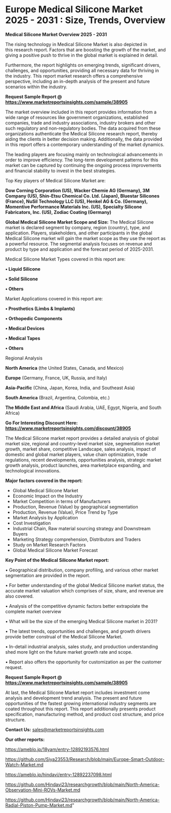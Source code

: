 # Europe Medical Silicone Market 2025 - 2031 : Size, Trends, Overview

<Strong> Medical Silicone Market Overview 2025 - 2031</strong>

The rising technology in Medical Silicone Market is also depicted in this research report. Factors that are boosting the growth of the market, and giving a positive push to thrive in the global market is explained in detail.

Furthermore, the report highlights on emerging trends, significant drivers, challenges, and opportunities, providing all necessary data for thriving in the industry. This report market research offers a comprehensive perspective, including an in-depth analysis of the present and future scenarios within the industry.

<strong>Request Sample Report @ <a href=https://www.marketreportsinsights.com/sample/38905>https://www.marketreportsinsights.com/sample/38905</a></strong>

The market overview included in this report provides information from a wide range of resources like government organizations, established companies, trade and industry associations, industry brokers and other such regulatory and non-regulatory bodies. The data acquired from these organizations authenticate the Medical Silicone research report, thereby aiding the clients in better decision making. Additionally, the data provided in this report offers a contemporary understanding of the market dynamics.

The leading players are focusing mainly on technological advancements in order to improve efficiency. The long-term development patterns for this market can be captured by continuing the ongoing process improvements and financial stability to invest in the best strategies.

Top Key players of Medical Silicone Market are:

<strong>Dow Corning Corporation (US), Wacker Chemie AG (Germany), 3M Company (US), Shin-Etsu Chemical Co. Ltd. (Japan), Bluestar Silicones (France), NuSil Technology LLC (US), Henkel AG & Co. (Germany), Momentive Performance Materials Inc. (US), Specialty Silicone Fabricators, Inc. (US), Zodiac Coating (Germany)</strong>

<strong><b>Global Medical Silicone Market Scope and Size:</b></strong>
The Medical Silicone market is declared segment by company, region (country), type, and application. Players, stakeholders, and other participants in the global Medical Silicone market will gain the market scope as they use the report as a powerful resource. The segmental analysis focuses on revenue and product by type and application and the forecast period of 2025-2031.

Medical Silicone Market Types covered in this report are:

<strong>•  Liquid Silicone

•  Solid Silicone

•  Others</strong>

Market Applications covered in this report are:

<strong>•  Prosthetics (Limbs & Implants)

•  Orthopedic Components

•  Medical Devices

•  Medical Tapes

•  Others</strong> 

Regional Analysis

<strong>North America</strong> (the United States, Canada, and Mexico)

<strong>Europe</strong> (Germany, France, UK, Russia, and Italy)

<strong>Asia-Pacific</strong> (China, Japan, Korea, India, and Southeast Asia)

<strong>South America</strong> (Brazil, Argentina, Colombia, etc.)

<strong>The Middle East and Africa</strong> (Saudi Arabia, UAE, Egypt, Nigeria, and South Africa)

<strong>Go For Interesting Discount Here: <a href=https://www.marketreportsinsights.com/discount/38905>https://www.marketreportsinsights.com/discount/38905</a></strong>

The Medical Silicone market report provides a detailed analysis of global market size, regional and country-level market size, segmentation market growth, market share, competitive Landscape, sales analysis, impact of domestic and global market players, value chain optimization, trade regulations, recent developments, opportunities analysis, strategic market growth analysis, product launches, area marketplace expanding, and technological innovations.

<strong><b>Major factors covered in the report:</b></strong>
<ul>
  <li>Global Medical Silicone Market </li>
  <li>Economic Impact on the Industry</li>
  <li>Market Competition in terms of Manufacturers</li>
  <li>Production, Revenue (Value) by geographical segmentation</li>
  <li>Production, Revenue (Value), Price Trend by Type</li>
  <li>Market Analysis by Application</li>
  <li>Cost Investigation</li>
  <li>Industrial Chain, Raw material sourcing strategy and Downstream Buyers</li>
  <li>Marketing Strategy comprehension, Distributors and Traders</li>
  <li>Study on Market Research Factors</li>
  <li>Global Medical Silicone Market Forecast</li>
</ul>

<strong><b>Key Point of the Medical Silicone Market report:</b></strong>

• Geographical distribution, company profiling, and various other market segmentation are provided in the report.

• For better understanding of the global Medical Silicone market status, the accurate market valuation which comprises of size, share, and revenue are also covered.

• Analysis of the competitive dynamic factors better extrapolate the complete market overview

• What will be the size of the emerging Medical Silicone market in 2031?

• The latest trends, opportunities and challenges, and growth drivers provide better construal of the Medical Silicone Market.

• In-detail industrial analysis, sales study, and production understanding shed more light on the future market growth rate and scope.

• Report also offers the opportunity for customization as per the customer request.

<strong>Request Sample Report @ <a href=https://www.marketreportsinsights.com/sample/38905>https://www.marketreportsinsights.com/sample/38905</a></strong>

At last, the Medical Silicone Market report includes investment come analysis and development trend analysis. The present and future opportunities of the fastest growing international industry segments are coated throughout this report. This report additionally presents product specification, manufacturing method, and product cost structure, and price structure.

<strong>Contact Us:</strong>
sales@marketreportsinsights.com

<strong>Our other reports:</strong>

<a href=https://ameblo.jp/18yam/entry-12892193576.html>https://ameblo.jp/18yam/entry-12892193576.html</a>

<a href=https://github.com/Siya23553/Research/blob/main/Europe-Smart-Outdoor-Watch-Market.md>https://github.com/Siya23553/Research/blob/main/Europe-Smart-Outdoor-Watch-Market.md</a>

<a href=https://ameblo.jp/hindavi/entry-12892237098.html>https://ameblo.jp/hindavi/entry-12892237098.html</a>

<a href=https://github.com/Hindavi23/researchgrowth/blob/main/North-America-Observation-Mini-ROVs-Market.md>https://github.com/Hindavi23/researchgrowth/blob/main/North-America-Observation-Mini-ROVs-Market.md</a>

<a href=https://github.com/Hindavi23/researchgrowth/blob/main/North-America-Radial-Piston-Pump-Market.md>https://github.com/Hindavi23/researchgrowth/blob/main/North-America-Radial-Piston-Pump-Market.md</a>"
